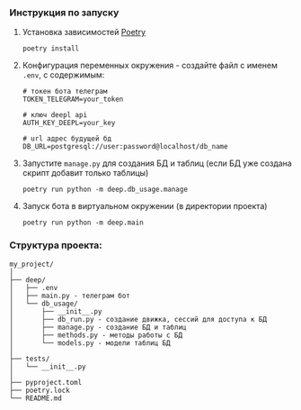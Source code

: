 ### Инструкция по запуску

1. Установка зависимостей [Poetry](https://python-poetry.org "python package manager")
    ```
    poetry install
    ```
2. Конфигурация переменных окружения - создайте файл с именем `.env`, с содержимым:
    ```
    # токен бота телеграм
    TOKEN_TELEGRAM=your_token
    
    # ключ deepl api
    AUTH_KEY_DEEPL=your_key
    
    # url адрес будущей бд
    DB_URL=postgresql://user:password@localhost/db_name
    ```
3. Запустите `manage.py` для создания БД и таблиц 
(если БД уже создана скрипт добавит только таблицы)
   ```
   poetry run python -m deep.db_usage.manage
   ```

4. Запуск бота в виртуальном окружении (в директории проекта)
    ```
    poetry run python -m deep.main
    ```
   
### Структура проекта:
```
my_project/
│
├── deep/
│   ├── .env
│   ├── main.py - телеграм бот
│   └── db_usage/
│       ├── __init__.py 
│       ├── db_run.py - создание движка, сессий для доступа к БД
│       ├── manage.py - создание БД и таблиц
│       ├── methods.py - методы работы с БД
│       └── models.py - модели таблиц БД
│
├── tests/
│   └── __init__.py
│
├── pyproject.toml
├── poetry.lock
└── README.md
```
